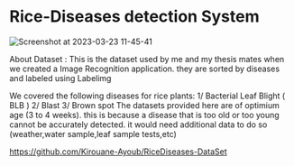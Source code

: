 # Rice-Diseases detection System

![Screenshot at 2023-03-23 11-45-41](https://user-images.githubusercontent.com/99510125/227179416-ed8de535-c368-4df5-b008-5800d98ce236.png)



About Dataset :
This is the dataset used by me and my thesis mates when we created a Image Recognition application. they are sorted by diseases and labeled using Labelimg

We covered the following diseases for rice plants:
1/ Bacterial Leaf Blight ( BLB )
2/ Blast
3/ Brown spot
The datasets provided here are of optimium age (3 to 4 weeks). this is because a disease that is too old or too young cannot be accurately detected. it would need additional data to do so (weather,water sample,leaf sample tests,etc)

https://github.com/Kirouane-Ayoub/RiceDiseases-DataSet
